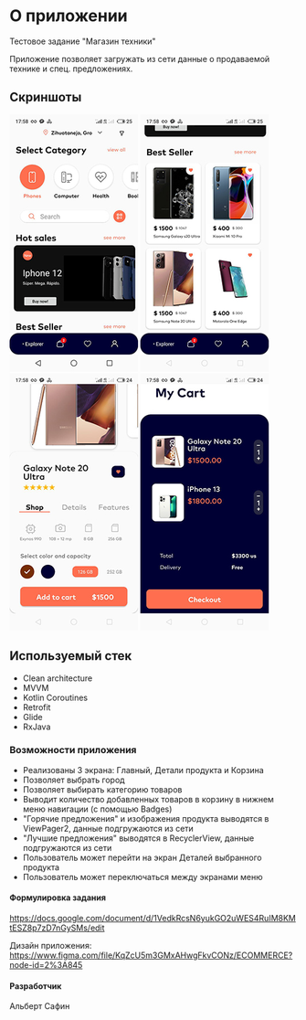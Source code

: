 
# О приложении
Тестовое задание "Магазин техники"

Приложение позволяет загружать из сети данные о продаваемой технике и спец. предложениях.

## Скриншоты
![alt text](screenshots/1.jpg "1") ![alt text](screenshots/2.jpg "2") 
![alt text](screenshots/3.jpg "3") ![alt text](screenshots/4.jpg "4")

## Используемый стек
- Clean architecture
- MVVM
- Kotlin Coroutines
- Retrofit
- Glide
- RxJava


### Возможности приложения
- Реализованы 3 экрана: Главный, Детали продукта и Корзина
- Позволяет выбрать город
- Позволяет выбирать категорию товаров
- Выводит количество добавленных товаров в корзину в нижнем меню навигации (с помощью Badges)
- "Горячие предложения" и изображения продукта выводятся в ViewPager2, данные подгружаются из сети
- "Лучшие предложения" выводятся в RecyclerView, данные подгружаются из сети
- Пользователь может перейти на экран Деталей выбранного продукта
- Пользователь может переключаться между экранами меню


#### Формулировка задания
https://docs.google.com/document/d/1VedkRcsN6yukGO2uWES4RuIM8KMtESZ8p7zD7nGySMs/edit

Дизайн приложения: https://www.figma.com/file/KqZcU5m3GMxAHwgFkvCONz/ECOMMERCE?node-id=2%3A845

#### Разработчик
Альберт Сафин
